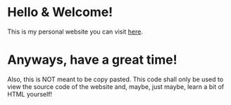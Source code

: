 # Hello & Welcome!
This is my personal website you can visit [here](https://boilerplate.maxwastak3n.repl.co/).
# Anyways, have a great time!
Also, this is NOT meant to be copy pasted. This code shall only be used to view the source code of the website and, maybe, just maybe, learn a bit of HTML yourself!
